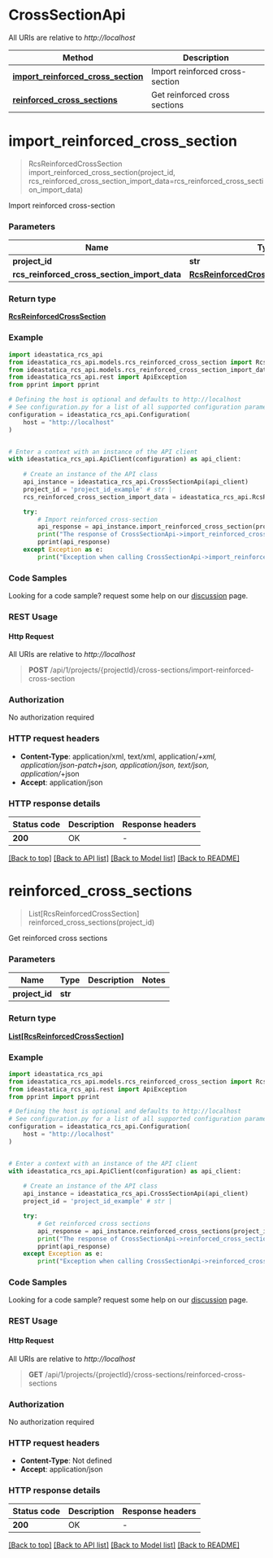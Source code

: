 # CrossSectionApi

All URIs are relative to *http://localhost*

Method | Description
------------- | -------------
[**import_reinforced_cross_section**](CrossSectionApi.md#import_reinforced_cross_section) | Import reinforced cross-section
[**reinforced_cross_sections**](CrossSectionApi.md#reinforced_cross_sections) | Get reinforced cross sections


<a id="import_reinforced_cross_section"></a>
# **import_reinforced_cross_section**
> RcsReinforcedCrossSection import_reinforced_cross_section(project_id, rcs_reinforced_cross_section_import_data=rcs_reinforced_cross_section_import_data)

Import reinforced cross-section

### Parameters


Name | Type | Description  | Notes
------------- | ------------- | ------------- | -------------
 **project_id** | **str**|  | 
 **rcs_reinforced_cross_section_import_data** | [**RcsReinforcedCrossSectionImportData**](RcsReinforcedCrossSectionImportData.md)|  | [optional] 

### Return type

[**RcsReinforcedCrossSection**](RcsReinforcedCrossSection.md)

### Example


```python
import ideastatica_rcs_api
from ideastatica_rcs_api.models.rcs_reinforced_cross_section import RcsReinforcedCrossSection
from ideastatica_rcs_api.models.rcs_reinforced_cross_section_import_data import RcsReinforcedCrossSectionImportData
from ideastatica_rcs_api.rest import ApiException
from pprint import pprint

# Defining the host is optional and defaults to http://localhost
# See configuration.py for a list of all supported configuration parameters.
configuration = ideastatica_rcs_api.Configuration(
    host = "http://localhost"
)


# Enter a context with an instance of the API client
with ideastatica_rcs_api.ApiClient(configuration) as api_client:
    
    # Create an instance of the API class
    api_instance = ideastatica_rcs_api.CrossSectionApi(api_client)
    project_id = 'project_id_example' # str | 
    rcs_reinforced_cross_section_import_data = ideastatica_rcs_api.RcsReinforcedCrossSectionImportData() # RcsReinforcedCrossSectionImportData |  (optional)

    try:
        # Import reinforced cross-section
        api_response = api_instance.import_reinforced_cross_section(project_id, rcs_reinforced_cross_section_import_data=rcs_reinforced_cross_section_import_data)
        print("The response of CrossSectionApi->import_reinforced_cross_section:\n")
        pprint(api_response)
    except Exception as e:
        print("Exception when calling CrossSectionApi->import_reinforced_cross_section: %s\n" % e)
```



### Code Samples

Looking for a code sample? request some help on our [discussion](https://github.com/idea-statica/ideastatica-public/discussions) page. 

### REST Usage

#### Http Request

All URIs are relative to *http://localhost*

> **POST** /api/1/projects/{projectId}/cross-sections/import-reinforced-cross-section 

### Authorization

No authorization required

### HTTP request headers

 - **Content-Type**: application/xml, text/xml, application/*+xml, application/json-patch+json, application/json, text/json, application/*+json
 - **Accept**: application/json

### HTTP response details

| Status code | Description | Response headers |
|-------------|-------------|------------------|
**200** | OK |  -  |

[[Back to top]](#) [[Back to API list]](../README.md#documentation-for-api-endpoints) [[Back to Model list]](../README.md#documentation-for-models) [[Back to README]](../README.md)

<a id="reinforced_cross_sections"></a>
# **reinforced_cross_sections**
> List[RcsReinforcedCrossSection] reinforced_cross_sections(project_id)

Get reinforced cross sections

### Parameters


Name | Type | Description  | Notes
------------- | ------------- | ------------- | -------------
 **project_id** | **str**|  | 

### Return type

[**List[RcsReinforcedCrossSection]**](RcsReinforcedCrossSection.md)

### Example


```python
import ideastatica_rcs_api
from ideastatica_rcs_api.models.rcs_reinforced_cross_section import RcsReinforcedCrossSection
from ideastatica_rcs_api.rest import ApiException
from pprint import pprint

# Defining the host is optional and defaults to http://localhost
# See configuration.py for a list of all supported configuration parameters.
configuration = ideastatica_rcs_api.Configuration(
    host = "http://localhost"
)


# Enter a context with an instance of the API client
with ideastatica_rcs_api.ApiClient(configuration) as api_client:
    
    # Create an instance of the API class
    api_instance = ideastatica_rcs_api.CrossSectionApi(api_client)
    project_id = 'project_id_example' # str | 

    try:
        # Get reinforced cross sections
        api_response = api_instance.reinforced_cross_sections(project_id)
        print("The response of CrossSectionApi->reinforced_cross_sections:\n")
        pprint(api_response)
    except Exception as e:
        print("Exception when calling CrossSectionApi->reinforced_cross_sections: %s\n" % e)
```



### Code Samples

Looking for a code sample? request some help on our [discussion](https://github.com/idea-statica/ideastatica-public/discussions) page. 

### REST Usage

#### Http Request

All URIs are relative to *http://localhost*

> **GET** /api/1/projects/{projectId}/cross-sections/reinforced-cross-sections 

### Authorization

No authorization required

### HTTP request headers

 - **Content-Type**: Not defined
 - **Accept**: application/json

### HTTP response details

| Status code | Description | Response headers |
|-------------|-------------|------------------|
**200** | OK |  -  |

[[Back to top]](#) [[Back to API list]](../README.md#documentation-for-api-endpoints) [[Back to Model list]](../README.md#documentation-for-models) [[Back to README]](../README.md)

